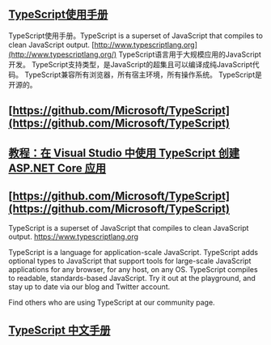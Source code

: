 ## [TypeScript使用手册](https://github.com/zhongsp/TypeScript)
TypeScript使用手册。TypeScript is a superset of JavaScript that compiles to clean JavaScript output. 
[http://www.typescriptlang.org](http://www.typescriptlang.org/)
TypeScript语言用于大规模应用的JavaScript开发。  TypeScript支持类型，是JavaScript的超集且可以编译成纯JavaScript代码。 
TypeScript兼容所有浏览器，所有宿主环境，所有操作系统。 TypeScript是开源的。

## [https://github.com/Microsoft/TypeScript](https://github.com/Microsoft/TypeScript)

## [教程：在 Visual Studio 中使用 TypeScript 创建 ASP.NET Core 应用](https://docs.microsoft.com/zh-cn/visualstudio/javascript/tutorial-aspnet-with-typescript?view=vs-2019)

## [https://github.com/Microsoft/TypeScript](https://github.com/Microsoft/TypeScript)

TypeScript is a superset of JavaScript that compiles to clean JavaScript output. https://www.typescriptlang.org

TypeScript is a language for application-scale JavaScript. TypeScript adds optional types to JavaScript that support tools for large-scale JavaScript applications for any browser, for any host, on any OS. TypeScript compiles to readable, standards-based JavaScript. Try it out at the playground, and stay up to date via our blog and Twitter account.

Find others who are using TypeScript at our community page.

## [TypeScript 中文手册](https://typescript.bootcss.com/)


